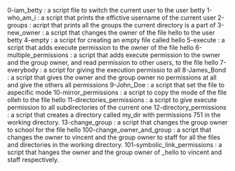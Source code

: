 0-iam_betty : a script file to switch the current user to the user betty
1-who_am_i : a script that prints the effictive username of the current user
2-groups : acript that prints all the groups the current directory is a part of
3-new_owner : a script that changes the owner of the file hello to the user betty
4-empty : a script for creating an empty file called hello
5-execute : a script that adds execute permission to the owner of the file hello
6-multiple_permissions : a script that adds execute permission to the owner and the group owner, and read permission to other users, to the file hello
7-everybody : a script for giving the execution permissio to all
8-James_Bond : a script that gives the owner and the group owner no permissions at all and give the others all permissions
9-John_Doe : a script that set the file to aspecific mode
10-mirror_permissions : a script to copy the mode of the file olleh to the file hello
11-directories_permissions : a script to give execute permission to all subdirectories of the current one
12-directory_permissions : a script that creates a directory called my_dir with permissions 751 in the working directory.
13-change_group : a script that changes the group owner to school for the file hello
100-change_owner_and_group : a script that changes the owner to vincent and the group owner to staff for all the files and directories in the working directory.
101-symbolic_link_permissions : a script that hanges the owner and the group owner of _hello to vincent and staff respectively.
